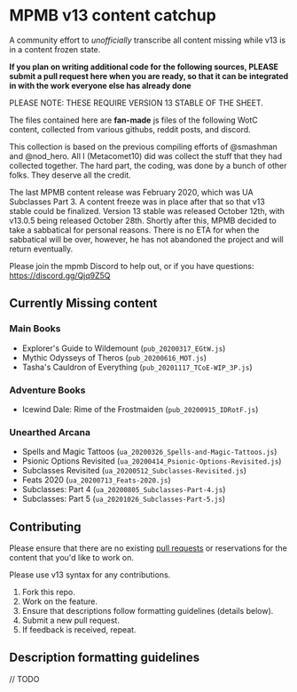 # MPMB v13 content catchup

A community effort to _unofficially_ transcribe all content missing while v13 is in a content frozen state.

**If you plan on writing additional code for the following sources, PLEASE submit a pull request here when you are ready, so that it can be integrated in with the work everyone else has already done**

PLEASE NOTE: THESE REQUIRE VERSION 13 STABLE OF THE SHEET.

The files contained here are **fan-made** js files of the following WotC content, collected from various githubs, reddit posts, and discord. 

This collection is based on the previous compiling efforts of @smashman and @nod_hero. All I (Metacomet10) did was collect the stuff that they had collected together. The hard part, the coding, was done by a bunch of other folks. They deserve all the credit.

The last MPMB content release was February 2020, which was UA Subclasses Part 3. A content freeze was in place after that so that v13 stable could be finalized. Version 13 stable was released October 12th, with v13.0.5 being released October 28th. Shortly after this, MPMB decided to take a sabbatical for personal reasons. There is no ETA for when the sabbatical will be over, however, he has not abandoned the project and will return eventually.

Please join the mpmb Discord to help out, or if you have questions: https://discord.gg/Qjq9Z5Q

## Currently Missing content

### Main Books
* Explorer's Guide to Wildemount (`pub_20200317_EGtW.js`)
* Mythic Odysseys of Theros (`pub_20200616_MOT.js`)
* Tasha's Cauldron of Everything (`pub_20201117_TCoE-WIP_3P.js`)

### Adventure Books
* Icewind Dale: Rime of the Frostmaiden (`pub_20200915_IDRotF.js`)

### Unearthed Arcana
* Spells and Magic Tattoos (`ua_20200326_Spells-and-Magic-Tattoos.js`)
* Psionic Options Revisited (`ua_20200414_Psionic-Options-Revisited.js`)
* Subclasses Revisited (`ua_20200512_Subclasses-Revisited.js`)
* Feats 2020 (`ua_20200713_Feats-2020.js`)
* Subclasses: Part 4 (`ua_20200805_Subclasses-Part-4.js`)
* Subclasses: Part 5 (`ua_20201026_Subclasses-Part-5.js`)

## Contributing

Please ensure that there are no existing [pull requests](https://github.com/Metacomet10/MPMB-v13-content-catchup/pulls) or reservations for the content that you'd like to work on.

Please use v13 syntax for any contributions.

1. Fork this repo.
2. Work on the feature.
3. Ensure that descriptions follow formatting guidelines (details below).
4. Submit a new pull request.
5. If feedback is received, repeat.

## Description formatting guidelines

// TODO
